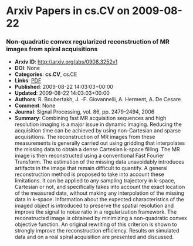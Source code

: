 # Arxiv Papers in cs.CV on 2009-08-22
### Non-quadratic convex regularized reconstruction of MR images from spiral acquisitions
- **Arxiv ID**: http://arxiv.org/abs/0908.3252v1
- **DOI**: None
- **Categories**: **cs.CV**, cs.CE
- **Links**: [PDF](http://arxiv.org/pdf/0908.3252v1)
- **Published**: 2009-08-22 14:03:03+00:00
- **Updated**: 2009-08-22 14:03:03+00:00
- **Authors**: R. Boubertakh, J. -F. Giovannelli, A. Herment, A. De Cesare
- **Comment**: None
- **Journal**: Signal Processing, vol. 86, pp. 2479-2494, 2006
- **Summary**: Combining fast MR acquisition sequences and high resolution imaging is a major issue in dynamic imaging. Reducing the acquisition time can be achieved by using non-Cartesian and sparse acquisitions. The reconstruction of MR images from these measurements is generally carried out using gridding that interpolates the missing data to obtain a dense Cartesian k-space filling. The MR image is then reconstructed using a conventional Fast Fourier Transform. The estimation of the missing data unavoidably introduces artifacts in the image that remain difficult to quantify.   A general reconstruction method is proposed to take into account these limitations. It can be applied to any sampling trajectory in k-space, Cartesian or not, and specifically takes into account the exact location of the measured data, without making any interpolation of the missing data in k-space. Information about the expected characteristics of the imaged object is introduced to preserve the spatial resolution and improve the signal to noise ratio in a regularization framework. The reconstructed image is obtained by minimizing a non-quadratic convex objective function. An original rewriting of this criterion is shown to strongly improve the reconstruction efficiency. Results on simulated data and on a real spiral acquisition are presented and discussed.



